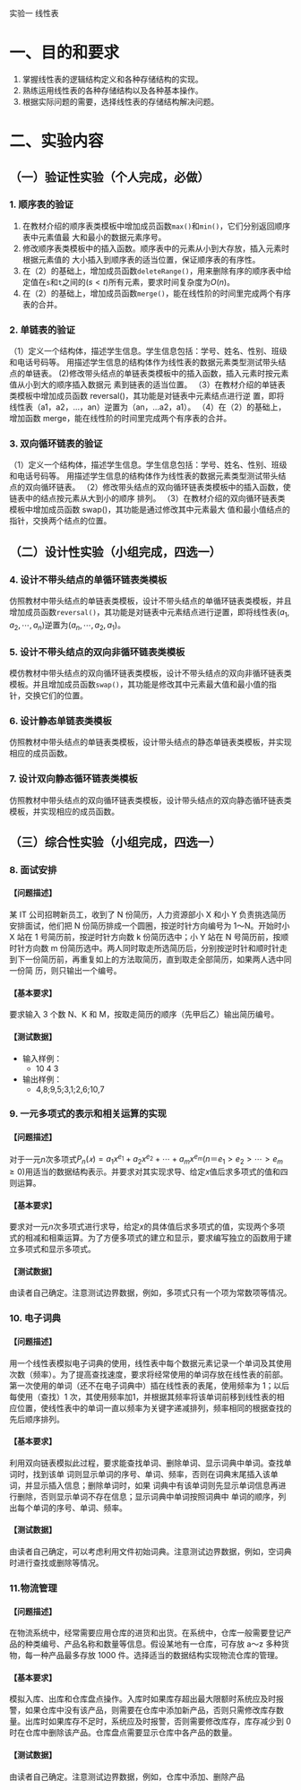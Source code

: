实验一 线性表

# 一、目的和要求

1. 掌握线性表的逻辑结构定义和各种存储结构的实现。
2. 熟练运用线性表的各种存储结构以及各种基本操作。
3. 根据实际问题的需要，选择线性表的存储结构解决问题。

# 二、实验内容

## （一）验证性实验（个人完成，必做）

### 1. 顺序表的验证 

1. 在教材介绍的顺序表类模板中增加成员函数`max()`和`min()`，它们分别返回顺序表中元素值最
大和最小的数据元素序号。
2. 修改顺序表类模板中的插入函数。顺序表中的元素从小到大存放，插入元素时根据元素值的
大小插入到顺序表的适当位置，保证顺序表的有序性。
2. 在（2）的基础上，增加成员函数`deleteRange()`，用来删除有序的顺序表中给定值在`s`和`t`之间的$(s<t)$所有元素，要求时间复杂度为$O(n)$。
4. 在（2）的基础上，增加成员函数`merge()`，能在线性阶的时间里完成两个有序表的合并。

### 2. 单链表的验证 
（1）定义一个结构体，描述学生信息。学生信息包括：学号、姓名、性别、班级和电话号码等。
用描述学生信息的结构体作为线性表的数据元素类型测试带头结点的单链表。
(2)修改带头结点的单链表类模板中的插入函数，插入元素时按元素值从小到大的顺序插入数据元
素到链表的适当位置。
（3）在教材介绍的单链表类模板中增加成员函数 reversal()，其功能是对链表中元素结点进行逆
置，即将线性表（a1，a2，…，an）逆置为（an，…a2，a1）。
（4）在（2）的基础上，增加函数 merge，能在线性阶的时间里完成两个有序表的合并。

### 3. 双向循环链表的验证 

（1）定义一个结构体，描述学生信息。学生信息包括：学号、姓名、性别、班级和电话号码等。
用描述学生信息的结构体作为线性表的数据元素类型测试带头结点的双向循环链表。
（2）修改带头结点的双向循环链表类模板中的插入函数，使链表中的结点按元素从大到小的顺序
排列。
（3）在教材介绍的双向循环链表类模板中增加成员函数 swap()，其功能是通过修改其中元素最大
值和最小值结点的指针，交换两个结点的位置。

## （二）设计性实验（小组完成，四选一） 

### 4. 设计不带头结点的单循环链表类模板

仿照教材中带头结点的单链表类模板，设计不带头结点的单循环链表类模板，并且增加成员函数`reversal()`，其功能是对链表中元素结点进行逆置，即将线性表$(a_1,a_2,\cdots,a_n)$逆置为$(a_n,\cdots,a_2,a_1)$。

### 5. 设计不带头结点的双向非循环链表类模板

模仿教材中带头结点的双向循环链表类模板，设计不带头结点的双向非循环链表类模板。并且增加成员函数`swap()`，其功能是修改其中元素最大值和最小值的指针，交换它们的位置。

### 6. 设计静态单链表类模板

仿照教材中带头结点的单链表类模板，设计带头结点的静态单链表类模板，并实现相应的成员函数。

### 7. 设计双向静态循环链表类模板

仿照教材中带头结点的双向循环链表类模板，设计带头结点的双向静态循环链表类模板，并实现相应的成员函数。

## （三）综合性实验（小组完成，四选一）

### 8. 面试安排

#### 【问题描述】

某 IT 公司招聘新员工，收到了 N 份简历，人力资源部小 X 和小 Y 负责挑选简历安排面试，他们把 N 份简历排成一个圆圈，按逆时针方向编号为 1～N。开始时小 X 站在 1 号简历前，按逆时针方向数 k 份简历选中；小 Y 站在 N 号简历前，按顺时针方向数 m 份简历选中。两人同时取走所选简历后，分别按逆时针和顺时针走到下一份简历前，再重复如上的方法取简历，直到取走全部简历，如果两人选中同一份简
历，则只输出一个编号。

#### 【基本要求】

要求输入 3 个数 N、K 和 M，按取走简历的顺序（先甲后乙）输出简历编号。

#### 【测试数据】

- 输入样例：
  - 10 4 3
- 输出样例：
  - 4,8;9,5;3,1;2,6;10,7

### 9. 一元多项式的表示和相关运算的实现

#### 【问题描述】

对于一元$n$次多项式$P_n(𝑥) = a_1x^{e_1} + a_2x^{e_2}+\cdots+a_mx^{e_m}(n＝e_1>e_2>\cdots>e_m\ge0)$用适当的数据结构表示。并要求对其实现求导、给定$x$值后求多项式的值和四则运算。

#### 【基本要求】

要求对一元$n$次多项式进行求导，给定$x$的具体值后求多项式的值，实现两个多项式的相减和相乘运算。为了方便多项式的建立和显示，要求编写独立的函数用于建立多项式和显示多项式。

#### 【测试数据】

由读者自己确定。注意测试边界数据，例如，多项式只有一个项为常数项等情况。

### 10. 电子词典

#### 【问题描述】

用一个线性表模拟电子词典的使用，线性表中每个数据元素记录一个单词及其使用次数（频率）。为了提高查找速度，要求将经常使用的单词存放在线性表的前部。第一次使用的单词（还不在电子词典中）插在线性表的表尾，使用频率为 1；以后每使用（查找）1 次，其使用频率加1，并根据其频率将该单词前移到线性表的相应位置，使线性表中的单词一直以频率为关键字递减排列，频率相同的根据查找的先后顺序排列。

#### 【基本要求】

利用双向链表模拟此过程，要求能查找单词、删除单词、显示词典中单词。查找单词时，找到该单
词则显示单词的序号、单词、频率，否则在词典末尾插入该单词，并显示插入信息；删除单词时，如果
词典中有该单词则先显示单词信息再进行删除，否则显示单词不存在信息；显示词典中单词按照词典中
单词的顺序，列出每个单词的序号、单词、频率。

#### 【测试数据】

由读者自己确定，可以考虑利用文件初始词典。注意测试边界数据，例如，空词典时进行查找或删除等情况。

### 11.物流管理

#### 【问题描述】

在物流系统中，经常需要应用仓库的进货和出货。在系统中，仓库一般需要登记产品的种类编号、产品名称和数量等信息。假设某地有一仓库，可存放 a～z 多种货物，每一种产品最多存放 1000 件。选择适当的数据结构实现物流仓库的管理。

#### 【基本要求】

模拟入库、出库和仓库盘点操作。入库时如果库存超出最大限额时系统应及时报警，如果仓库中没有该产品，则需要在仓库中添加新产品，否则只需修改库存数量。出库时如果库存不足时，系统应及时报警，否则需要修改库存，库存减少到 0 时在仓库中删除该产品。仓库盘点需要显示仓库中各产品的数量。

#### 【测试数据】

由读者自己确定。注意测试边界数据，例如，仓库中添加、删除产品
